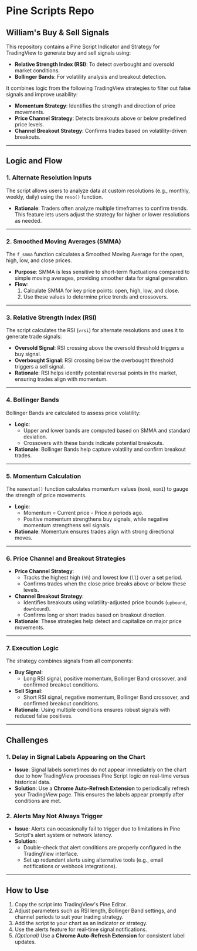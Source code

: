 # Pine Scripts Repo  
## William's Buy & Sell Signals  

This repository contains a Pine Script Indicator and Strategy for TradingView to generate buy and sell signals using:  
- **Relative Strength Index (RSI)**: To detect overbought and oversold market conditions.  
- **Bollinger Bands**: For volatility analysis and breakout detection.  

It combines logic from the following TradingView strategies to filter out false signals and improve usability:  
- **Momentum Strategy**: Identifies the strength and direction of price movements.  
- **Price Channel Strategy**: Detects breakouts above or below predefined price levels.  
- **Channel Breakout Strategy**: Confirms trades based on volatility-driven breakouts.  

---

## Logic and Flow  

### 1. Alternate Resolution Inputs  
The script allows users to analyze data at custom resolutions (e.g., monthly, weekly, daily) using the `reso()` function.  
- **Rationale**: Traders often analyze multiple timeframes to confirm trends. This feature lets users adjust the strategy for higher or lower resolutions as needed.  

---

### 2. Smoothed Moving Averages (SMMA)  
The `f_smma` function calculates a Smoothed Moving Average for the open, high, low, and close prices.  
- **Purpose**: SMMA is less sensitive to short-term fluctuations compared to simple moving averages, providing smoother data for signal generation.  
- **Flow**:  
  1. Calculate SMMA for key price points: open, high, low, and close.  
  2. Use these values to determine price trends and crossovers.  

---

### 3. Relative Strength Index (RSI)  
The script calculates the RSI (`vrsi`) for alternate resolutions and uses it to generate trade signals:  
- **Oversold Signal**: RSI crossing above the oversold threshold triggers a buy signal.  
- **Overbought Signal**: RSI crossing below the overbought threshold triggers a sell signal.  
- **Rationale**: RSI helps identify potential reversal points in the market, ensuring trades align with momentum.  

---

### 4. Bollinger Bands  
Bollinger Bands are calculated to assess price volatility:  
- **Logic**:  
  - Upper and lower bands are computed based on SMMA and standard deviation.  
  - Crossovers with these bands indicate potential breakouts.  
- **Rationale**: Bollinger Bands help capture volatility and confirm breakout trades.  

---

### 5. Momentum Calculation  
The `momentum()` function calculates momentum values (`mom0`, `mom1`) to gauge the strength of price movements.  
- **Logic**:  
  - Momentum = Current price - Price *n* periods ago.  
  - Positive momentum strengthens buy signals, while negative momentum strengthens sell signals.  
- **Rationale**: Momentum ensures trades align with strong directional moves.  

---

### 6. Price Channel and Breakout Strategies  
- **Price Channel Strategy**:  
  - Tracks the highest high (`hh`) and lowest low (`ll`) over a set period.  
  - Confirms trades when the close price breaks above or below these levels.  
- **Channel Breakout Strategy**:  
  - Identifies breakouts using volatility-adjusted price bounds (`upbound`, `downbound`).  
  - Confirms long or short trades based on breakout direction.  
- **Rationale**: These strategies help detect and capitalize on major price movements.  

---

### 7. Execution Logic  
The strategy combines signals from all components:  
- **Buy Signal**:  
  - Long RSI signal, positive momentum, Bollinger Band crossover, and confirmed breakout conditions.  
- **Sell Signal**:  
  - Short RSI signal, negative momentum, Bollinger Band crossover, and confirmed breakout conditions.  
- **Rationale**: Using multiple conditions ensures robust signals with reduced false positives.  

---

## Challenges  

### 1. Delay in Signal Labels Appearing on the Chart  
- **Issue**: Signal labels sometimes do not appear immediately on the chart due to how TradingView processes Pine Script logic on real-time versus historical data.  
- **Solution**: Use a **Chrome Auto-Refresh Extension** to periodically refresh your TradingView page. This ensures the labels appear promptly after conditions are met.  

### 2. Alerts May Not Always Trigger  
- **Issue**: Alerts can occasionally fail to trigger due to limitations in Pine Script's alert system or network latency.  
- **Solution**:  
  - Double-check that alert conditions are properly configured in the TradingView interface.  
  - Set up redundant alerts using alternative tools (e.g., email notifications or webhook integrations).  

---

## How to Use  
1. Copy the script into TradingView's Pine Editor.  
2. Adjust parameters such as RSI length, Bollinger Band settings, and channel periods to suit your trading strategy.  
3. Add the script to your chart as an indicator or strategy.  
4. Use the alerts feature for real-time signal notifications.  
5. *(Optional)* Use a **Chrome Auto-Refresh Extension** for consistent label updates.  
